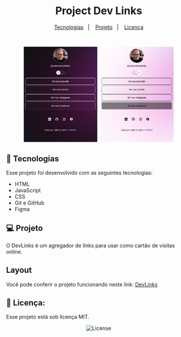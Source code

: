 <h1 align="center">Project Dev Links</h1>

<p align="center">
  <a href="#-tecnologias">Tecnologias</a>&nbsp;&nbsp;&nbsp;|&nbsp;&nbsp;&nbsp;
  <a href="#-projeto">Projeto</a>&nbsp;&nbsp;&nbsp;|&nbsp;&nbsp;&nbsp;
  <a href="#memo-licença">Licença</a>
</p>
<br>
<p align="center">
  <img alt="dark-mode" src="./assets/dark-mode.png" width="200px">&nbsp;
  <img alt="light-mode" src="./assets/light-mode.png" width="200px">
</p>

## :rocket: Tecnologias

Esse projeto foi desenvolvido com as seguintes tecnologias:

- HTML
- JavaScript
- CSS
- Git e GitHub
- Figma

## 💻 Projeto

O DevLinks é um agregador de links para usar como cartão de visitas online.

## Layout

Você pode conferir o projeto funcionando neste link:
<a href="" target="_blanck">DevLinks</a>

## 📝 Licença:
Esse projeto está sob licença MIT.

<p align="center">
  <img alt="License" src="https://img.shields.io/static/v1?label=license&message=MIT&color=49AA26&labelColor=000000">
</p>

